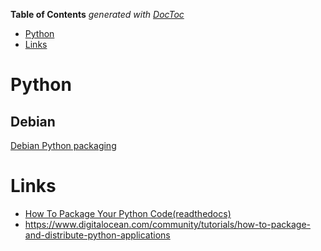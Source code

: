 <!-- START doctoc generated TOC please keep comment here to allow auto update -->
<!-- DON'T EDIT THIS SECTION, INSTEAD RE-RUN doctoc TO UPDATE -->
**Table of Contents**  *generated with [DocToc](https://github.com/thlorenz/doctoc)*

- [Python](#python)
- [Links](#links)

<!-- END doctoc generated TOC please keep comment here to allow auto update -->

# Python

## Debian 
[Debian Python packaging](https://wiki.debian.org/Python/Packaging)

# Links

* [How To Package Your Python Code(readthedocs)](https://python-packaging.readthedocs.io/en/latest/)
* https://www.digitalocean.com/community/tutorials/how-to-package-and-distribute-python-applications
